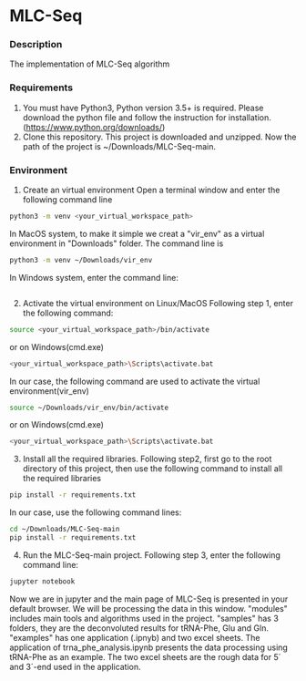 # MLC-Seq

### Description
The implementation of MLC-Seq algorithm


### Requirements
1. You must have Python3, Python version 3.5+ is required. Please download the python file and follow the instruction for installation. (https://www.python.org/downloads/)
2. Clone this repository. This project is downloaded and unzipped. Now the path of the project is ~/Downloads/MLC-Seq-main.
### Environment
1. Create an virtual environment
   Open a terminal window and enter the following command line
```Bash
python3 -m venv <your_virtual_workspace_path>
```
   In MacOS system, to make it simple we creat a "vir_env" as a virtual environment in "Downloads" folder. The command line is
```Bash
python3 -m venv ~/Downloads/vir_env
```
   In Windows system, enter the command line:
```Bash

```

2. Activate the virtual environment on Linux/MacOS
   Following step 1, enter the following command:
```Bash
source <your_virtual_workspace_path>/bin/activate
```
or on Windows(cmd.exe)
```Bash
<your_virtual_workspace_path>\Scripts\activate.bat
```
   In our case, the following command are used to activate the virtual environment(vir_env)
```Bash
source ~/Downloads/vir_env/bin/activate
```
or on Windows(cmd.exe)
```Bash
<your_virtual_workspace_path>\Scripts\activate.bat    
```

3. Install all the required libraries.
   Following step2, first go to the root directory of this project, then use the following command to install all the required libraries
```Bash
pip install -r requirements.txt
```
   In our case, use the following command lines:
```Bash
cd ~/Downloads/MLC-Seq-main
pip install -r requirements.txt
```

4. Run the MLC-Seq-main project.
   Following step 3, enter the following command line:
```Bash
jupyter notebook
```
Now we are in jupyter and the main page of MLC-Seq is presented in your default browser. We will be processing the data in this window.
"modules" includes main tools and algorithms used in the project.
"samples" has 3 folders, they are the deconvoluted results for tRNA-Phe, Glu and Gln.
"examples" has one application (.ipnyb) and two excel sheets. The application of trna_phe_analysis.ipynb presents the data processing using tRNA-Phe as an example. The two excel sheets are the rough data for 5´ and 3´-end used in the application.

